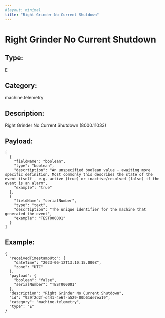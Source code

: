 ```yaml
---
#layout: minimal
title: "Right Grinder No Current Shutdown"
---
```


# Right Grinder No Current Shutdown

## Type:

E

## Category:

machine.telemetry

## Description: 

Right Grinder No Current Shutdown (8000.11033)

## Payload:

```
[
  {
    "fieldName": "boolean",
    "type": "boolean",
    "descrtiption": "An unspecified boolean value - awaiting more specific definition. Most commonly this describes the state of the event itself - e.g. active (true) or inactive/resolved (false) if the event is an alarm",
    "example": "true"
  },
  {
    "fieldName": "serialNumber",
    "type": "text",
    "descrtiption": "The unique identifier for the machine that generated the event",
    "example": "TEST000001"
  }
]
```

## Example:

```
{
  "receivedTimestampUtc": {
    "dateTime": "2023-06-12T13:10:15.000Z",
    "zone": "UTC"
  },
  "payload": {
    "boolean": "false",
    "serialNumber": "TEST000001"
  },
  "description": "Right Grinder No Current Shutdown",
  "id": "939f2d2f-d441-4e6f-a529-00b61de7ea19",
  "category": "machine.telemetry",
  "type": "E"
}
```
